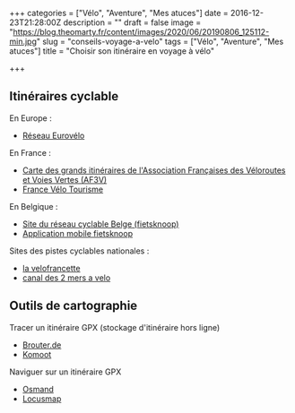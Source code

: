 +++
categories = ["Vélo", "Aventure", "Mes atuces"]
date = 2016-12-23T21:28:00Z
description = ""
draft = false
image = "https://blog.theomarty.fr/content/images/2020/06/20190806_125112-min.jpg"
slug = "conseils-voyage-a-velo"
tags = ["Vélo", "Aventure", "Mes atuces"]
title = "Choisir son itinéraire en voyage à vélo"

+++


## Itinéraires cyclable

En Europe :

* [Réseau Eurovélo](http://www.eurovelo.org/routes/)

En France :

* [Carte des grands itinéraires de l'Association Françaises des Véloroutes et Voies Vertes (AF3V)](http://af3v.org/CarteAF3V/-Carte-des-grands-itineraires-.html)
* [France Vélo Tourisme](http://www.francevelotourisme.com/contenus/decouvrir-la-france-a-velo/eurovelo)

En Belgique :

* [Site du réseau cyclable Belge (fietsknoop)](https://www.fietsknoop.nl/planner)
* [Application mobile fietsknoop](https://play.google.com/store/apps/details?id=nl.vv.fietsknoop&hl=fr)

Sites des pistes cyclables nationales :

* [la velofrancette](https://www.lavelofrancette.com/)
* [canal des 2 mers a velo](https://www.canaldes2mersavelo.com/)

## Outils de cartographie

Tracer un itinéraire GPX (stockage d'itinéraire hors ligne)

* [Brouter.de](http://brouter.de/brouter-web)
* [Komoot](http://komoot.com)

Naviguer sur un itinéraire GPX

* [Osmand](https://play.google.com/store/apps/details?id=net.osmand&hl=en_US)
* [Locusmap](https://play.google.com/store/apps/details?id=menion.android.locus&hl=en_US)


